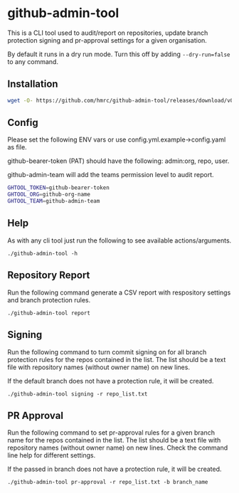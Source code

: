 # github-admin-tool

This is a CLI tool used to audit/report on repositories, update branch protection signing and pr-approval settings for a given organisation.

By default it runs in a dry run mode.  Turn this off by adding `--dry-run=false` to any command.

## Installation

```bash
wget -O- https://github.com/hmrc/github-admin-tool/releases/download/v0.1.4/github-admin-tool_0.1.4_<OS_VERSION>.tar.gz | tar -xzv && chmod 755 github-admin-tool
```

## Config

Please set the following ENV vars or use config.yml.example->config.yaml as file.

github-bearer-token (PAT) should have the following: admin:org, repo, user.

github-admin-team will add the teams permission level to audit report.

```bash
GHTOOL_TOKEN=github-bearer-token
GHTOOL_ORG=github-org-name
GHTOOL_TEAM=github-admin-team
```

## Help

As with any cli tool just run the following to see available actions/arguments.

`./github-admin-tool -h`

## Repository Report

Run the following command generate a CSV report with respository settings and branch protection rules.

`./github-admin-tool report`

## Signing

Run the following command to turn commit signing on for all branch protection rules for the repos contained in the list.   The list should be a text file with repository names (without owner name) on new lines.

If the default branch does not have a protection rule, it will be created.

`./github-admin-tool signing -r repo_list.txt`

## PR Approval

Run the following command to set pr-approval rules for a given branch name for the repos contained in the list.   The list should be a text file with repository names (without owner name) on new lines.  Check the command line help for different settings.

If the passed in branch does not have a protection rule, it will be created.

`./github-admin-tool pr-approval -r repo_list.txt -b branch_name`

